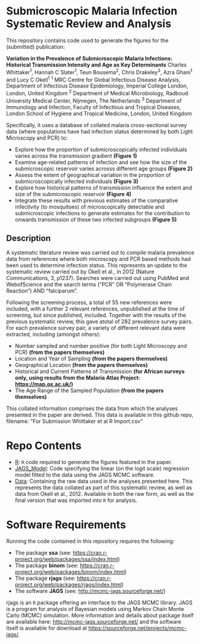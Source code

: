 # Submicroscopic Malaria Infection Systematic Review and Analysis

This repository contains code used to generate the figures for the (submitted) publication:

**Variation in the Prevalence of Submicroscopic Malaria Infections: Historical Transmission Intensity and Age as Key Determinants** 
Charles Whittaker<sup>1</sup>, Hannah C Slater<sup>1</sup>, Teun Bousema<sup>2</sup>, Chris Drakeley<sup>3</sup>, Azra Ghani<sup>1</sup> and Lucy C Okell<sup>1</sup>
<sup>1</sup>  MRC Centre for Global Infectious Disease Analysis, Department of Infectious Disease Epidemiology, Imperial College London, London, United Kingdom 
<sup>2</sup>  Department of Medical Microbiology, Radboud University Medical Center, Nijmegen, The Netherlands
<sup>3</sup>  Department of Immunology and Infection, Faculty of Infectious and Tropical Diseases, London School of Hygiene and Tropical Medicine, London, United Kingdom 



Specifically, it uses a database of collated malaria cross-sectional survey data (where populations have had infection status determined by both Light Microscopy and PCR) to:

- Explore how the proportion of submicroscopically infected individuals varies across the transmission gradient **(Figure 1)**
- Examine age-related patterns of infection and see how the size of the submicroscopic reservoir varies acrosss different age groups **(Figure 2)**
- Assess the extent of geographical variation in the proportion of submicroscopically infected individuals **(Figure 3)** 
- Explore how historical patterns of transmission influence the extent and size of the submicroscopic reservoir **(Figure 4)**
- Integrate these results with previous estimates of the comparative infectivity (to mosquitoes) of microscopically detectable and submicroscopic infections to generate estimates for the contribution to onwards transmission of these two infected subgroups **(Figure 5)** 

## Description
A systematic literature review was carried out to compile malaria prevalence data from references where both microscopy and PCR based methods had been used to determine infection status. This represents an update to the systematic review carried out by Okell et al., in 2012 (Nature Communications, 3, p1237). Searches were carried out using PubMed and WebofScience and the search terms (“PCR” OR “Polymerase Chain Reaction”) AND “falciparum”. 

Following the screening process, a total of 55 new references were included, with a further 2 relevant references, unpublished at the time of screening, but since published, included. Together with the results of the previous systematic review, this gave atotal of 282 prevalence survey pairs. For each prevalence survey pair, a variety of different relevant data were extracted, including (amongst others):

- Number sampled and number positive (for both Light Microscopy and PCR) **(from the papers themselves)**
- Location and Year of Sampling **(from the papers themselves)**
- Geographical Location **(from the papers themselves)**
- Historical and Current Patterns of Transmission **(for African surveys only, using results from the Malaria Atlas Project: https://map.ox.ac.uk/)**
- The Age Range of the Sampled Population **(from the papers themselves)**

This collated information comprises the data from which the analyses presented in the paper are derived. This data is available in this github repo, filename: "For Submission Whittaker et al R Import.csv"

# Repo Contents

- [R](./R): `R` code required to generate the figures featured in the paper.
- [JAGS_Model](./JAGS_Model): Code specifying the linear (on the logit scale) regression model fitted to the data using the JAGS MCMC software.   
- [Data](./Data): Containing the raw data used in the analyses presented here. This represents the data collated as part of this systematic review, as well as data from Okell et al., 2012. Available in both the raw form, as well as the final version that was imported into `R` for analysis.    


# Software Requirements

Running the code contained in this repository requires the following:

- The package **ssa** (see: https://cran.r-project.org/web/packages/ssa/index.html)
- The package **binom** (see: https://cran.r-project.org/web/packages/binom/index.html)
- The package **rjags** (see: https://cran.r-project.org/web/packages/rjags/index.html)
- The software **JAGS** (see: http://mcmc-jags.sourceforge.net/)

rjags is an `R` package offering an interface to the JAGS MCMC library. JAGS is a program for analysis of Bayesian models using Markov Chain Monte Carlo (MCMC) simulation. More information and details about package itself are available here: http://mcmc-jags.sourceforge.net/ and the software itself is available for download at https://sourceforge.net/projects/mcmc-jags/. 


